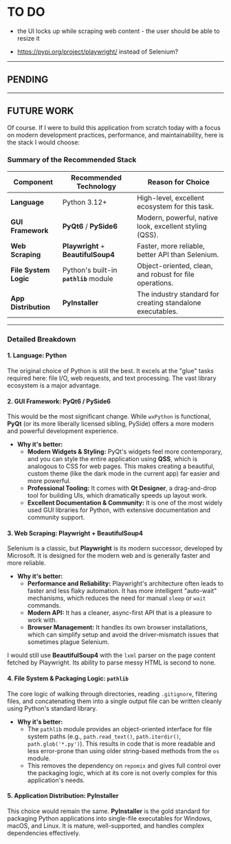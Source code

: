 # TO DO

- the UI locks up while scraping web content - the user should be able to resize it

- https://pypi.org/project/playwright/ instead of Selenium?

---

## PENDING


---

## FUTURE WORK


Of course. If I were to build this application from scratch today with a focus on modern development practices, performance, and maintainability, here is the stack I would choose:

### Summary of the Recommended Stack

| Component                | Recommended Technology                                   | Reason for Choice                                        |
| ------------------------ | -------------------------------------------------------- | -------------------------------------------------------- |
| **Language**             | Python 3.12+                                             | High-level, excellent ecosystem for this task.          |
| **GUI Framework**        | **PyQt6** / **PySide6**                                  | Modern, powerful, native look, excellent styling (QSS).  |
| **Web Scraping**         | **Playwright** + **BeautifulSoup4**                      | Faster, more reliable, better API than Selenium.         |
| **File System Logic**    | Python's built-in **`pathlib`** module                   | Object-oriented, clean, and robust for file operations.  |
| **App Distribution**     | **PyInstaller**                                          | The industry standard for creating standalone executables. |

---

### Detailed Breakdown

#### 1. Language: Python
The original choice of Python is still the best. It excels at the "glue" tasks required here: file I/O, web requests, and text processing. The vast library ecosystem is a major advantage.

#### 2. GUI Framework: PyQt6 / PySide6
This would be the most significant change. While `wxPython` is functional, **PyQt** (or its more liberally licensed sibling, PySide) offers a more modern and powerful development experience.

*   **Why it's better:**
    *   **Modern Widgets & Styling:** PyQt's widgets feel more contemporary, and you can style the entire application using **QSS**, which is analogous to CSS for web pages. This makes creating a beautiful, custom theme (like the dark mode in the current app) far easier and more powerful.
    *   **Professional Tooling:** It comes with **Qt Designer**, a drag-and-drop tool for building UIs, which dramatically speeds up layout work.
    *   **Excellent Documentation & Community:** It is one of the most widely used GUI libraries for Python, with extensive documentation and community support.

#### 3. Web Scraping: Playwright + BeautifulSoup4
Selenium is a classic, but **Playwright** is its modern successor, developed by Microsoft. It is designed for the modern web and is generally faster and more reliable.

*   **Why it's better:**
    *   **Performance and Reliability:** Playwright's architecture often leads to faster and less flaky automation. It has more intelligent "auto-wait" mechanisms, which reduces the need for manual `sleep` or `wait` commands.
    *   **Modern API:** It has a cleaner, async-first API that is a pleasure to work with.
    *   **Browser Management:** It handles its own browser installations, which can simplify setup and avoid the driver-mismatch issues that sometimes plague Selenium.

I would still use **BeautifulSoup4** with the `lxml` parser on the page content fetched by Playwright. Its ability to parse messy HTML is second to none.

#### 4. File System & Packaging Logic: `pathlib`
The core logic of walking through directories, reading `.gitignore`, filtering files, and concatenating them into a single output file can be written cleanly using Python's standard library.

*   **Why it's better:**
    *   The `pathlib` module provides an object-oriented interface for file system paths (e.g., `path.read_text()`, `path.iterdir()`, `path.glob('*.py')`). This results in code that is more readable and less error-prone than using older string-based methods from the `os` module.
    *   This removes the dependency on `repomix` and gives full control over the packaging logic, which at its core is not overly complex for this application's needs.

#### 5. Application Distribution: PyInstaller
This choice would remain the same. **PyInstaller** is the gold standard for packaging Python applications into single-file executables for Windows, macOS, and Linux. It is mature, well-supported, and handles complex dependencies effectively.